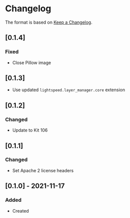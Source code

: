 # Changelog
The format is based on [Keep a Changelog](https://keepachangelog.com/en/1.0.0/).

## [0.1.4]
### Fixed
- Close Pillow image

## [0.1.3]
- Use updated `lightspeed.layer_manager.core` extension

## [0.1.2]
### Changed
- Update to Kit 106

## [0.1.1]
### Changed
- Set Apache 2 license headers

## [0.1.0] - 2021-11-17
### Added
- Created
